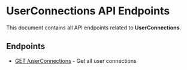 # UserConnections API Endpoints

This document contains all API endpoints related to **UserConnections**.

## Endpoints

- [GET /userConnections](./getuserconnections.md) - Get all user connections